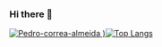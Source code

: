 ### Hi there 👋

[![Pedro-correa-almeida](https://github-readme-stats.vercel.app/api?username=Pedro-correa-almeida&show_icons=true&theme=radical)
)](https://github.com/Pedro-correa-almeida/github-readme-stats)[![Top Langs](https://github-readme-stats.vercel.app/api/top-langs/?username=Pedro-correa-almeida&layout=compact)](https://github.com/Pedro-correa-almeida/github-readme-stats)





<!--
**Pedro-correa-almeida/Pedro-correa-almeida** is a ✨ _special_ ✨ repository because its `README.md` (this file) appears on your GitHub profile.

Here are some ideas to get you started:

- 🔭 I’m currently working on ...
- 🌱 I’m currently learning ...
- 👯 I’m looking to collaborate on ...
- 🤔 I’m looking for help with ...
- 💬 Ask me about ...
- 📫 How to reach me: ...
- 😄 Pronouns: ...
- ⚡ Fun fact: ...
-->

